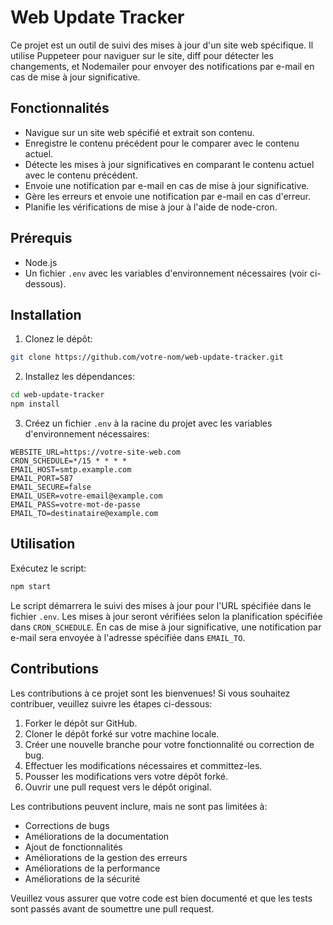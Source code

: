 # Web Update Tracker

Ce projet est un outil de suivi des mises à jour d'un site web spécifique. Il utilise Puppeteer pour naviguer sur le site, diff pour détecter les changements, et Nodemailer pour envoyer des notifications par e-mail en cas de mise à jour significative.

## Fonctionnalités

- Navigue sur un site web spécifié et extrait son contenu.
- Enregistre le contenu précédent pour le comparer avec le contenu actuel.
- Détecte les mises à jour significatives en comparant le contenu actuel avec le contenu précédent.
- Envoie une notification par e-mail en cas de mise à jour significative.
- Gère les erreurs et envoie une notification par e-mail en cas d'erreur.
- Planifie les vérifications de mise à jour à l'aide de node-cron.

## Prérequis

- Node.js
- Un fichier `.env` avec les variables d'environnement nécessaires (voir ci-dessous).

## Installation

1. Clonez le dépôt:

```bash
git clone https://github.com/votre-nom/web-update-tracker.git
```

2. Installez les dépendances:

```bash
cd web-update-tracker
npm install
```

3. Créez un fichier `.env` à la racine du projet avec les variables d'environnement nécessaires:

```
WEBSITE_URL=https://votre-site-web.com
CRON_SCHEDULE=*/15 * * * *
EMAIL_HOST=smtp.example.com
EMAIL_PORT=587
EMAIL_SECURE=false
EMAIL_USER=votre-email@example.com
EMAIL_PASS=votre-mot-de-passe
EMAIL_TO=destinataire@example.com
```

## Utilisation

Exécutez le script:

```bash
npm start
```

Le script démarrera le suivi des mises à jour pour l'URL spécifiée dans le fichier `.env`. Les mises à jour seront vérifiées selon la planification spécifiée dans `CRON_SCHEDULE`. En cas de mise à jour significative, une notification par e-mail sera envoyée à l'adresse spécifiée dans `EMAIL_TO`.

## Contributions

Les contributions à ce projet sont les bienvenues! Si vous souhaitez contribuer, veuillez suivre les étapes ci-dessous:

1. Forker le dépôt sur GitHub.
2. Cloner le dépôt forké sur votre machine locale.
3. Créer une nouvelle branche pour votre fonctionnalité ou correction de bug.
4. Effectuer les modifications nécessaires et committez-les.
5. Pousser les modifications vers votre dépôt forké.
6. Ouvrir une pull request vers le dépôt original.

Les contributions peuvent inclure, mais ne sont pas limitées à:

- Corrections de bugs
- Améliorations de la documentation
- Ajout de fonctionnalités
- Améliorations de la gestion des erreurs
- Améliorations de la performance
- Améliorations de la sécurité

Veuillez vous assurer que votre code est bien documenté et que les tests sont passés avant de soumettre une pull request.
